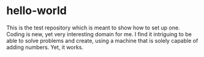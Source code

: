 # hello-world
This is the test repository which is meant to show how to set up one.
Coding is new, yet very interesting domain for me. I find it intriguing to be able to solve problems and create, using a machine that is solely capable of adding numbers. Yet, it works.
